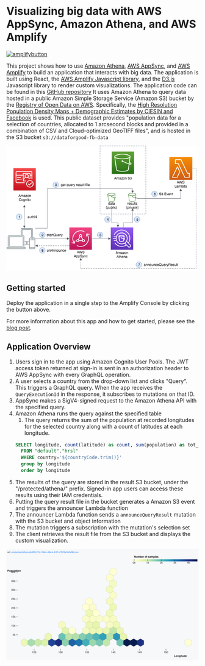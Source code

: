 # Visualizing big data with AWS AppSync, Amazon Athena, and AWS Amplify

[![amplifybutton](https://oneclick.amplifyapp.com/button.svg)](https://console.aws.amazon.com/amplify/home#/deploy?repo=<REPO>)

This project shows how to use [Amazon Athena](https://aws.amazon.com/athena/), [AWS AppSync](https://aws.amazon.com/appsync/), and [AWS Amplify](https://aws.amazon.com/amplify/) to build an application that interacts with big data. The application is built using React, the [AWS Amplify Javascript library](https://github.com/aws-amplify/amplify-js), and the [D3.js](https://d3js.org/) Javascript library to render custom visualizations. The application code can be found in this [GitHub repository](<REPO>)
It uses Amazon Athena to query data hosted in a public Amazon Simple Storage Service (Amazon S3) bucket by the [Registry of Open Data on AWS](https://registry.opendata.aws/). Specifically, the [High Resolution Population Density Maps + Demographic Estimates by CIESIN and Facebook](https://registry.opendata.aws/dataforgood-fb-hrsl/) is used. 
This public dataset provides "population data for a selection of countries, allocated to 1 arcsecond blocks and provided in a combination of CSV and Cloud-optimized GeoTIFF files", and is hosted in the S3 bucket `s3://dataforgood-fb-data`

![architecture](architecture.png)

## Getting started

Deploy the application in a single step to the Amplify Console by clicking the button above.

For more information about this app and how to get started, please see the [blog post](<BLOGPOST>).

## Application Overview

1. Users sign in to the app using Amazon Cognito User Pools. The JWT access token returned at sign-in is sent in an authorization header to AWS AppSync with every GraphQL operation.
2. A user selects a country from the drop-down list and clicks "Query". This triggers a GraphQL query. When the app receives the `QueryExecutionId` in the response, it subscribes to mutations on that ID.
3. AppSync makes a SigV4-signed request to the Amazon Athena API with the specified query.
4. Amazon Athena runs the query against the specified table
    1. The query returns the sum of the population at recorded longitudes for the selected country along with a count of latitudes at each longitude.
    ```sql
    SELECT longitude, count(latitude) as count, sum(population) as tot_pop
      FROM "default"."hrsl"
      WHERE country='${countryCode.trim()}'
      group by longitude
      order by longitude
    ```
5. The results of the query are stored in the result S3 bucket, under the "/protected/athena/" prefix. Signed-in app users can access these results using their IAM credentials.
6. Putting the query result file in the bucket generates a Amazon S3 event and triggers the announcer Lambda function
7. The announcer Lambda function sends a `announceQueryResult` mutation with the S3 bucket and object information
8. The mutation triggers a subscription with the mutation's selection set
9. The client retrieves the result file from the S3 bucket and displays the custom visualization.

![App Snapshot](app-image.png)
